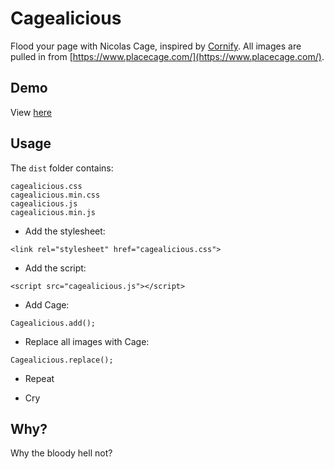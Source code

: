 # Cagealicious
Flood your page with Nicolas Cage, inspired by [Cornify](http://www.cornify.com/). All images are pulled in from [https://www.placecage.com/](https://www.placecage.com/).

## Demo
View [here](https://vanillaslice.github.io/Cagealicious/)

## Usage

The `dist` folder contains:
```
cagealicious.css
cagealicious.min.css
cagealicious.js
cagealicious.min.js
```

* Add the stylesheet:
```
<link rel="stylesheet" href="cagealicious.css">
```

* Add the script:
```
<script src="cagealicious.js"></script>
```

* Add Cage:
```
Cagealicious.add();
```

* Replace all images with Cage:
```
Cagealicious.replace();
```

* Repeat

* Cry

## Why?
Why the bloody hell not?
